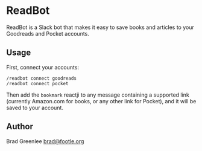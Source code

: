 # ReadBot

ReadBot is a Slack bot that makes it easy to save books and articles to your
Goodreads and Pocket accounts.

## Usage

First, connect your accounts:

```
/readbot connect goodreads
/readbot connect pocket
```

Then add the `bookmark` reactji to any message containing a supported link (currently Amazon.com for books, or any other link for Pocket), and it will be saved to your account.

## Author

Brad Greenlee <brad@footle.org>
